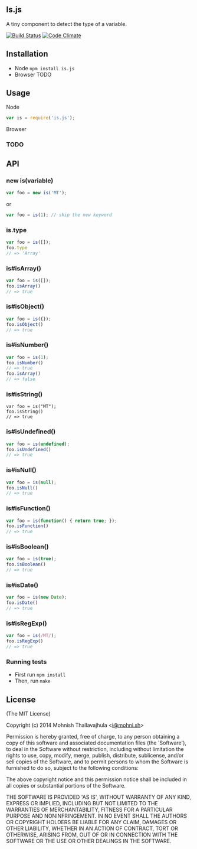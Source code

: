 ## Is.js

A tiny component to detect the type of a variable.

[![Build Status](https://travis-ci.org/mohnish/is.js.svg?branch=master)](https://travis-ci.org/mohnish/is.js)
[![Code Climate](https://codeclimate.com/github/mohnish/is.js/badges/gpa.svg)](https://codeclimate.com/github/mohnish/is.js)

## Installation

- Node `npm install is.js`
- Browser TODO

## Usage

Node

```js
var is = require('is.js');
```

Browser

### TODO

## API

### new is(variable)

```js
var foo = new is('MT');
```

or

```js
var foo = is(1); // skip the new keyword
```

### is.type

```js
var foo = is([]);
foo.type
// => 'Array'
```

### is#isArray()

```js
var foo = is([]);
foo.isArray()
// => true
```

### is#isObject()

```js
var foo = is({});
foo.isObject()
// => true
```

### is#isNumber()

```js
var foo = is(1);
foo.isNumber()
// => true
foo.isArray()
// => false
```

### is#isString()
```
var foo = is("MT");
foo.isString()
// => true
```

### is#isUndefined()

```js
var foo = is(undefined);
foo.isUndefined()
// => true
```

### is#isNull()

```js
var foo = is(null);
foo.isNull()
// => true
```

### is#isFunction()

```js
var foo = is(function() { return true; });
foo.isFunction()
// => true
```

### is#isBoolean()

```js
var foo = is(true);
foo.isBoolean()
// => true
```

### is#isDate()

```js
var foo = is(new Date);
foo.isDate()
// => true
```

### is#isRegExp()

```js
var foo = is(/MT/);
foo.isRegExp()
// => true
```

### Running tests

- First run `npm install`
- Then, run `make`

## License

(The MIT License)

Copyright (c) 2014 Mohnish Thallavajhula &lt;i@mohni.sh&gt;

Permission is hereby granted, free of charge, to any person obtaining
a copy of this software and associated documentation files (the
'Software'), to deal in the Software without restriction, including
without limitation the rights to use, copy, modify, merge, publish,
distribute, sublicense, and/or sell copies of the Software, and to
permit persons to whom the Software is furnished to do so, subject to
the following conditions:

The above copyright notice and this permission notice shall be
included in all copies or substantial portions of the Software.

THE SOFTWARE IS PROVIDED 'AS IS', WITHOUT WARRANTY OF ANY KIND,
EXPRESS OR IMPLIED, INCLUDING BUT NOT LIMITED TO THE WARRANTIES OF
MERCHANTABILITY, FITNESS FOR A PARTICULAR PURPOSE AND NONINFRINGEMENT.
IN NO EVENT SHALL THE AUTHORS OR COPYRIGHT HOLDERS BE LIABLE FOR ANY
CLAIM, DAMAGES OR OTHER LIABILITY, WHETHER IN AN ACTION OF CONTRACT,
TORT OR OTHERWISE, ARISING FROM, OUT OF OR IN CONNECTION WITH THE
SOFTWARE OR THE USE OR OTHER DEALINGS IN THE SOFTWARE.
